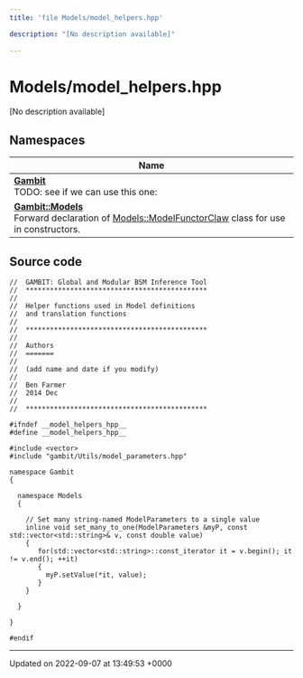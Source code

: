 ```yaml
---
title: 'file Models/model_helpers.hpp'

description: "[No description available]"

---
```


# Models/model_helpers.hpp



[No description available]

## Namespaces

| Name           |
| -------------- |
| **[Gambit](/documentation/code/namespaces/namespacegambit/)** <br>TODO: see if we can use this one:  |
| **[Gambit::Models](/documentation/code/namespaces/namespacegambit_1_1models/)** <br>Forward declaration of [Models::ModelFunctorClaw]() class for use in constructors.  |




## Source code

```
//  GAMBIT: Global and Modular BSM Inference Tool
//  *********************************************
//
//  Helper functions used in Model definitions
//  and translation functions
//
//  *********************************************
//
//  Authors
//  =======
//
//  (add name and date if you modify)
//
//  Ben Farmer
//  2014 Dec
//
//  *********************************************

#ifndef __model_helpers_hpp__
#define __model_helpers_hpp__

#include <vector>
#include "gambit/Utils/model_parameters.hpp" 

namespace Gambit
{

  namespace Models
  {
  
    // Set many string-named ModelParameters to a single value
    inline void set_many_to_one(ModelParameters &myP, const std::vector<std::string>& v, const double value)
    {
       for(std::vector<std::string>::const_iterator it = v.begin(); it != v.end(); ++it)
       {
         myP.setValue(*it, value);
       }       
    }

  }
  
}

#endif
```


-------------------------------

Updated on 2022-09-07 at 13:49:53 +0000
